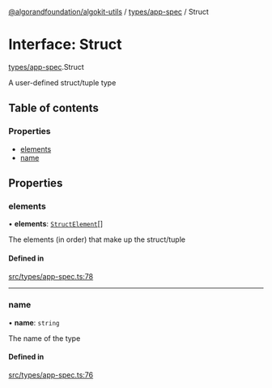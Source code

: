 [@algorandfoundation/algokit-utils](../README.md) / [types/app-spec](../modules/types_app_spec.md) / Struct

# Interface: Struct

[types/app-spec](../modules/types_app_spec.md).Struct

A user-defined struct/tuple type

## Table of contents

### Properties

- [elements](types_app_spec.Struct.md#elements)
- [name](types_app_spec.Struct.md#name)

## Properties

### elements

• **elements**: [`StructElement`](../modules/types_app_spec.md#structelement)[]

The elements (in order) that make up the struct/tuple

#### Defined in

[src/types/app-spec.ts:78](https://github.com/algorandfoundation/algokit-utils-ts/blob/main/src/types/app-spec.ts#L78)

___

### name

• **name**: `string`

The name of the type

#### Defined in

[src/types/app-spec.ts:76](https://github.com/algorandfoundation/algokit-utils-ts/blob/main/src/types/app-spec.ts#L76)
